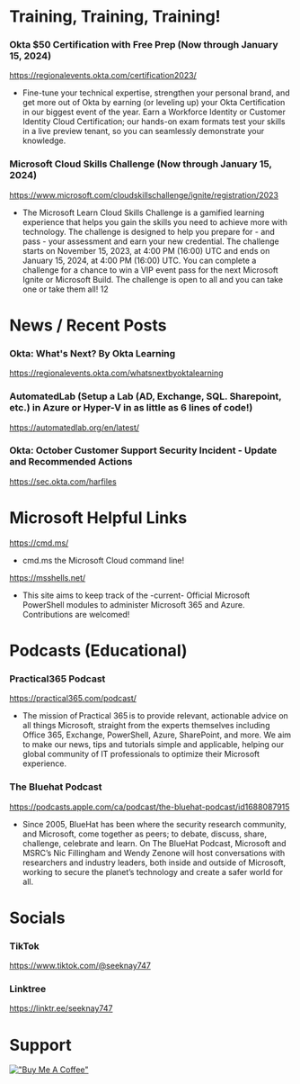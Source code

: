 # Training, Training, Training!

### Okta $50 Certification with Free Prep (Now through January 15, 2024)
https://regionalevents.okta.com/certification2023/
- Fine-tune your technical expertise, strengthen your personal brand, and get more out of Okta by earning (or leveling up) your Okta Certification in our biggest event of the year. Earn a Workforce Identity or Customer Identity Cloud Certification; our hands-on exam formats test your skills in a live preview tenant, so you can seamlessly demonstrate your knowledge.

### Microsoft Cloud Skills Challenge (Now through January 15, 2024)
https://www.microsoft.com/cloudskillschallenge/ignite/registration/2023
- The Microsoft Learn Cloud Skills Challenge is a gamified learning experience that helps you gain the skills you need to achieve more with technology. The challenge is designed to help you prepare for - and pass - your assessment and earn your new credential. The challenge starts on November 15, 2023, at 4:00 PM (16:00) UTC and ends on January 15, 2024, at 4:00 PM (16:00) UTC. You can complete a challenge for a chance to win a VIP event pass for the next Microsoft Ignite or Microsoft Build. The challenge is open to all and you can take one or take them all! 12


# News / Recent Posts

### Okta: What's Next? By Okta Learning
https://regionalevents.okta.com/whatsnextbyoktalearning

### AutomatedLab (Setup a Lab (AD, Exchange, SQL. Sharepoint, etc.) in Azure or Hyper-V in as little as 6 lines of code!)
https://automatedlab.org/en/latest/

### Okta: October Customer Support Security Incident - Update and Recommended Actions
https://sec.okta.com/harfiles

# Microsoft Helpful Links

https://cmd.ms/
- cmd.ms the Microsoft Cloud command line!

https://msshells.net/
- This site aims to keep track of the -current- Official Microsoft PowerShell modules to administer Microsoft 365 and Azure. Contributions are welcomed!

# Podcasts (Educational)

### Practical365 Podcast

https://practical365.com/podcast/
- The mission of Practical 365 is to provide relevant, actionable advice on all things Microsoft, straight from the experts themselves including Office 365, Exchange, PowerShell, Azure, SharePoint, and more.  We aim to make our news, tips and tutorials simple and applicable, helping our global community of IT professionals to optimize their Microsoft experience.

### The Bluehat Podcast

https://podcasts.apple.com/ca/podcast/the-bluehat-podcast/id1688087915
- Since 2005, BlueHat has been where the security research community, and Microsoft, come together as peers; to debate, discuss, share, challenge, celebrate and learn. On The BlueHat Podcast, Microsoft and MSRC’s Nic Fillingham and Wendy Zenone will host conversations with researchers and industry leaders, both inside and outside of Microsoft, working to secure the planet’s technology and create a safer world for all.

# Socials

### TikTok
https://www.tiktok.com/@seeknay747

### Linktree
https://linktr.ee/seeknay747

# Support
[!["Buy Me A Coffee"](https://www.buymeacoffee.com/assets/img/custom_images/orange_img.png)](https://www.buymeacoffee.com/seeknay747)
